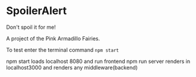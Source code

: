 # SpoilerAlert
Don't spoil it for me!

A project of the Pink Armadillo Fairies. 

To test enter the terminal command `npm start`

npm start loads localhost 8080 and run frontend
npm run server renders in localhost3000 and renders any middleware(backend)

